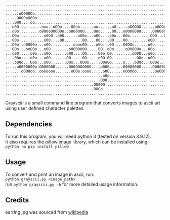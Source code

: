 ```....................................................................................................  
....................................................................................................  
...............................................................................oOo.........OOo......  
......oO000Oo..................................................................O0O.........00O......  
.....O0OOoO00o.................................................................oOo.........oOo......  
....O0O....oo.......................................................................................  
...o0O..........ooo..oOOo....OOoo......oo......oO.....oOOOOO......oOOOo.....oOooOo......ooooO.......  
...o0o.........o000oO0O00o..o00000O....O0o.....0O...o0000000.....O000000o...O0000o......O0000o......  
...O0o...........o0OO..o0O......oO0o...o0O....o0o...00o.........O0O...O0o......o0o.........O0o......  
...O0o...........o00....0O........0O....O0....O0....00.........o0O.............o0o.........O0o......  
...O0o..o0000o...o0O..........oooo0O....o0o...0O....O0OOo......o0o.............o0o.........O0o......  
...O0o...ooO0o...o0O........o000000O.....0O..o0o.....oO000Oo...O0o.............o0o.........O0o......  
...o0O.....o0o...o0O.......o0O....OO.....O0o.O0.........oO00...o0o.............o0o.........O0o......  
....00o....o0o...o0O.......O0.....0O.....o0O.0O...........O0o..o0O.............o0o.........O0o......  
....o00o...O0o...o0O.......O0o...OO0o.....O0o0o.....o....oO0o...O0Oo...........o0O.........O0o......  
.....o0000000o.O000000......000O0OO00O....o000......0000000O.....O000000...o00000000O..O00000000O...  
.......oOOOoo..ooooooo.......oOOo.oooo.....o0O......oOOOOo........ooOOOo....ooooooooo..oooooooooo...  
...........................................o0o......................................................  
..........................................O0O.......................................................  
.......................................OO00O........................................................  
.......................................OOOo.........................................................  
....................................................................................................  
```
Grayscii is a small command line program that converts images to ascii art using user defined character palettes.  

## Dependencies  
To run this program, you will need python 3 (tested on version 3.9.12).  
It also requires the pillow image library, which can be installed using:  
```python -m pip install pillow``` 

## Usage
To convert and print an image in ascii, run:  
```python grayscii.py <image_path>```  
run ```python grayscii.py -h``` for more detailed usage information.  


## Credits  
earring.jpg was sourced from [wikipedia](https://simple.wikipedia.org/wiki/Girl_with_a_Pearl_Earring#/media/File:1665_Girl_with_a_Pearl_Earring.jpg)